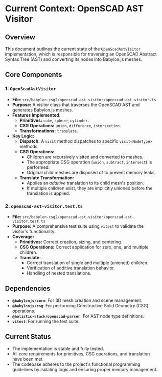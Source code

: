 # Current Context: OpenSCAD AST Visitor

## Overview

This document outlines the current state of the `OpenScadAstVisitor` implementation, which is responsible for traversing an OpenSCAD Abstract Syntax Tree (AST) and converting its nodes into Babylon.js meshes.

## Core Components

### 1. `OpenScadAstVisitor`
- **File:** `src/babylon-csg2/openscad-ast-visitor/openscad-ast-visitor.ts`
- **Purpose:** A visitor class that traverses the OpenSCAD AST and generates Babylon.js meshes.
- **Features Implemented:**
    - **Primitives:** `cube`, `sphere`, `cylinder`.
    - **CSG Operations:** `union`, `difference`, `intersection`.
    - **Transformations:** `translate`.
- **Key Logic:**
    - **Dispatch:** A `visit` method dispatches to specific `visit<NodeType>` methods.
    - **CSG Operations:**
        - Children are recursively visited and converted to meshes.
        - The appropriate CSG operation (`union`, `subtract`, `intersect`) is performed.
        - Original child meshes are disposed of to prevent memory leaks.
    - **Translate Transformation:**
        - Applies an *additive* translation to its child mesh's position.
        - If multiple children exist, they are implicitly unioned before the translation is applied.

### 2. `openscad-ast-visitor.test.ts`
- **File:** `src/babylon-csg2/openscad-ast-visitor/openscad-ast-visitor.test.ts`
- **Purpose:** A comprehensive test suite using `vitest` to validate the visitor's functionality.
- **Coverage:**
    - **Primitives:** Correct creation, sizing, and centering.
    - **CSG Operations:** Correct application for zero, one, and multiple children.
    - **Translate:**
        - Correct translation of single and multiple (unioned) children.
        - Verification of additive translation behavior.
        - Handling of nested translations.

## Dependencies
- **`@babylonjs/core`**: For 3D mesh creation and scene management.
- **`@babylonjs/csg`**: For performing Constructive Solid Geometry (CSG) operations.
- **`@holistic-stack/openscad-parser`**: For AST node type definitions.
- **`vitest`**: For running the test suite.

## Current Status
- The implementation is stable and fully tested.
- All core requirements for primitives, CSG operations, and translation have been met.
- The codebase adheres to the project's functional programming guidelines by isolating logic and ensuring proper memory management.
